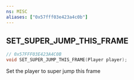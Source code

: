 ```yaml
---
ns: MISC
aliases: ["0x57fff03e423a4c0b"]
---
```

## SET_SUPER_JUMP_THIS_FRAME

```c
// 0x57FFF03E423A4C0B
void SET_SUPER_JUMP_THIS_FRAME(Player player);
```

Set the player to super jump this frame

